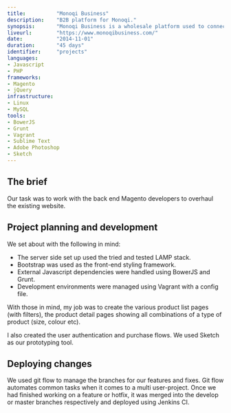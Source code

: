 ```yaml
---
title: 			"Monoqi Business"
description:	"B2B platform for Monoqi."
synopsis:		"Monoqi Business is a wholesale platform used to connect designers and their products with international resellers."
liveurl:		"https://www.monoqibusiness.com/"
date:			"2014-11-01"
duration:		"45 days"
identifier:		"projects"
languages: 		
- Javascript
- PHP
frameworks:
- Magento
- jQuery
infrastructure:
- Linux
- MySQL
tools:
- BowerJS
- Grunt
- Vagrant
- Sublime Text
- Adobe Photoshop
- Sketch
---
```


## The brief
Our task was to work with the back end Magento developers to overhaul the existing website. 

## Project planning and development
We set about with the following in mind:

- The server side set up used the tried and tested LAMP stack.
- Bootstrap was used as the front-end styling framework.
- External Javascript dependencies were handled using BowerJS and Grunt.
- Development environments were managed using Vagrant with a config file.

With those in mind, my job was to create the various product list pages (with filters), the product detail pages showing all combinations of a type of product (size, colour etc). 

I also created the user authentication and purchase flows. We used Sketch as our prototyping tool.

## Deploying changes
We used git flow to manage the branches for our features and fixes. Git flow automates common tasks when it comes to a multi user-project. Once we had finished working on a feature or hotfix, it was merged into the develop or master branches respectively and deployed using Jenkins CI.
